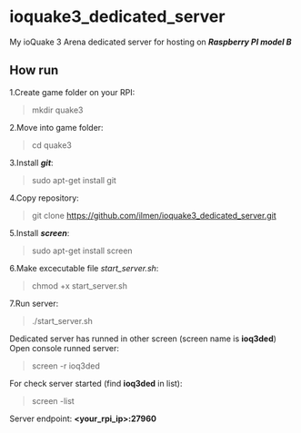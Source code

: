 # ioquake3_dedicated_server
My ioQuake 3 Arena dedicated server for hosting on ***Raspberry PI model B***

## How run
1.Create game folder on your RPI:
> mkdir quake3

2.Move into game folder:
> cd quake3

3.Install  ***git***:
> sudo apt-get install git

4.Copy repository:
> git clone https://github.com/ilmen/ioquake3_dedicated_server.git

5.Install ***screen***:
> sudo apt-get install screen

6.Make excecutable file *start_server.sh*:
> chmod +x start_server.sh

7.Run server:
> ./start_server.sh


Dedicated server has runned in other screen (screen name is **ioq3ded**)  
Open console runned server:
> screen -r ioq3ded

For check server started (find **ioq3ded** in list):
> screen -list

Server endpoint: **\<your_rpi_ip\>:27960**
